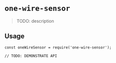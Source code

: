 # `one-wire-sensor`

> TODO: description

## Usage

```
const oneWireSensor = require('one-wire-sensor');

// TODO: DEMONSTRATE API
```
